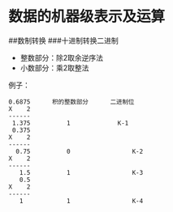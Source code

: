 数据的机器级表示及运算
=================
##数制转换
###十进制转换二进制
* 整数部分：除2取余逆序法
* 小数部分：乘2取整法

例子：
```
0.6875		积的整数部分		二进制位
X    2
------
 1.375		    1			  K-1
 0.375
X    2
------
  0.75		    0		          K-2
X    2
------
   1.5		    1		          K-3
   0.5
X    2
------
   1  		    1		          K-4
```
